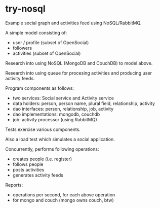 try-nosql
=========

Example social graph and activities feed using NoSQL/RabbitMQ.

A simple model consisting of:
- user / profile (subset of OpenSocial)
- followers
- activities (subset of OpenSocial)

Research into using NoSQL (MongoDB and CouchDB) to model above.

Research into using queue for procesing activities and producing user activity feeds.

Program components as follows:
- two services: Social service and Activity service
- data holders: person, person name, plural field, relationship, activity
- dao interfaces: person, relationship, job, activity
- dao implementations: mongodb, couchdb
- job: activity processor (using RabbitMQ)

Tests exercise various components.

Also a load test which simulates a social application.

Concurrently, performs following operations:
- creates people (i.e. register)
- follows people
- posts activities
- generates activity feeds

Reports:
- operations per second, for each above operation
- for mongo and couch (mongo owns couch, btw)
